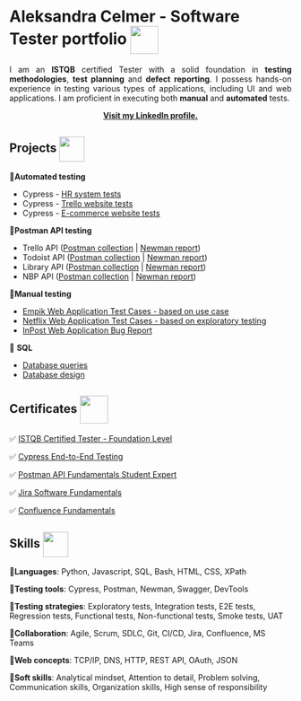 # Aleksandra Celmer - Software Tester portfolio <img src="https://github.com/acelmer/portfolio/assets/145276189/1b69f685-d055-4a1c-8165-b4fabff6a441" align="center" width="50" height="50"> 

<p align="justify">I am an <b>ISTQB</b> certified Tester with a solid foundation in <b>testing methodologies</b>, <b>test planning</b> and <b>defect reporting</b>. I possess hands-on experience in testing various types of applications, including UI and web applications. I am proficient in executing both <b>manual</b> and <b>automated</b> tests.</p>

<p align="center"><b><a href="https://www.linkedin.com/in/aleksandra-celmer-347805164/">Visit my LinkedIn profile.</a></b></p>

## Projects <img src="https://github.com/acelmer/portfolio/assets/145276189/2e6edf10-51f5-4821-af32-aece90a2b6b5" align="center" width="45" height="45"> 

:white_square_button:**Automated testing**

- Cypress - [HR system tests](https://github.com/acelmer/cypress-hr-system)
- Cypress - [Trello website tests](https://github.com/acelmer/cypress-trello/)
- Cypress - [E-commerce website tests](https://github.com/acelmer/cypress-ecommerce-website)



:white_square_button:**Postman API testing**

- Trello API ([Postman collection](Postman/Trello.postman_collection.json) |  [Newman report](https://raw.githack.com/acelmer/portfolio/main/Postman/Trello_API.html?fbclid=IwAR0gMGeBEQFCsXhB1gJuS4DtiBNUDSP2bwyWvgNVO8krYOMu1WhSlrIgHyg))
- Todoist API ([Postman collection](Postman/Todoist.postman_collection.json) |  [Newman report](https://raw.githack.com/acelmer/portfolio/main/Postman/Todoist_API.html?fbclid=IwAR0gMGeBEQFCsXhB1gJuS4DtiBNUDSP2bwyWvgNVO8krYOMu1WhSlrIgHyg))
- Library API ([Postman collection](Postman/Library_API.postman_collection.json) |  [Newman report](https://raw.githack.com/acelmer/portfolio/main/Postman/Library_API.html?fbclid=IwAR0gMGeBEQFCsXhB1gJuS4DtiBNUDSP2bwyWvgNVO8krYOMu1WhSlrIgHyg))
- NBP API ([Postman collection](Postman/NBP.postman_collection.json) |  [Newman report](https://raw.githack.com/acelmer/portfolio/main/Postman/NBP.html?fbclid=IwAR0gMGeBEQFCsXhB1gJuS4DtiBNUDSP2bwyWvgNVO8krYOMu1WhSlrIgHyg))

:white_square_button:**Manual testing**
  
- [Empik Web Application Test Cases - based on use case](https://docs.google.com/spreadsheets/d/1AN7z1e0Ny1tuo1sXdqqQgidv9GixtXoH/edit?usp=sharing&ouid=109747489750522179465&rtpof=true&sd=true)
- [Netflix Web Application Test Cases - based on exploratory testing](https://docs.google.com/spreadsheets/d/17psA1ZYsGVYgK4_7y0Cx8vZgoUuNNylW/edit?usp=sharing&ouid=109747489750522179465&rtpof=true&sd=true)
- [InPost Web Application Bug Report](https://docs.google.com/spreadsheets/d/1XV4nUL59xOcEjUJ4TvtGdAf3-VCu9XNG/edit?usp=sharing&ouid=109747489750522179465&rtpof=true&sd=true) 

:white_square_button: **SQL**

- [Database queries](SQL/SQL.md)
- [Database design](SQL/SQL%20database%20design.md)

## Certificates <img src="https://github.com/acelmer/portfolio/assets/145276189/96f37b77-65d6-4515-a46d-2170cfd5f3b1" align="center" width="50" height="50"> 
:white_check_mark: [ISTQB Certified Tester - Foundation Level](https://drive.google.com/file/d/1LxLEEnz1NkOetT5S5jszJUaeEq8PilnG/view?usp=drive_link)

:white_check_mark: [Cypress End-to-End Testing](https://drive.google.com/file/d/1PVwH8ctNbV022fe9Aah-JdjjyM3ZASJ8/view?usp=drive_link)

:white_check_mark: [Postman API Fundamentals Student Expert](https://drive.google.com/file/d/1zcR4zhPTtEmgdxzC-ZyQsk5D5v0dnw9d/view?usp=drive_link)

:white_check_mark: [Jira Software Fundamentals](https://university.atlassian.com/student/award/P43BSbv88LpUbwXEpJZB1Xfk)

:white_check_mark: [Confluence Fundamentals](https://university.atlassian.com/student/award/qrDA5NcHd6SYEDesCZcJVetP)

## Skills <img src="https://github.com/acelmer/portfolio/assets/145276189/75ade191-fdfe-44c5-8974-0cd7770d1652" align="center" width="45" height="45"> 

:white_square_button:<b>Languages</b>: Python, Javascript, SQL, Bash, HTML, CSS, XPath

:white_square_button:<b>Testing tools</b>: Cypress, Postman, Newman, Swagger, DevTools

:white_square_button:<b>Testing strategies</b>: Exploratory tests, Integration tests, E2E tests, Regression tests, Functional tests, Non-functional tests, Smoke tests, UAT

:white_square_button:<b>Collaboration</b>: Agile, Scrum, SDLC, Git, CI/CD, Jira, Confluence, MS Teams

:white_square_button:<b>Web concepts</b>: TCP/IP, DNS, HTTP, REST API, OAuth, JSON

:white_square_button:<b>Soft skills</b>: Analytical mindset, Attention to detail, Problem solving, Communication skills, Organization skills, High sense of responsibility

